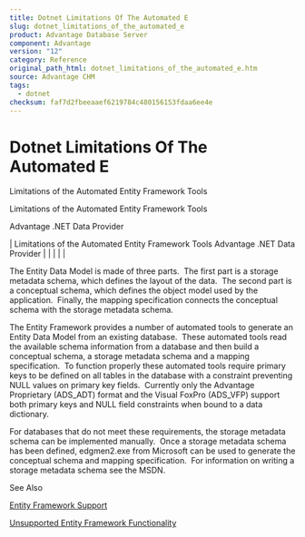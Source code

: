 ```yaml
---
title: Dotnet Limitations Of The Automated E
slug: dotnet_limitations_of_the_automated_e
product: Advantage Database Server
component: Advantage
version: "12"
category: Reference
original_path_html: dotnet_limitations_of_the_automated_e.htm
source: Advantage CHM
tags:
  - dotnet
checksum: faf7d2fbeeaaef6219784c480156153fdaa6ee4e
---
```


# Dotnet Limitations Of The Automated E

Limitations of the Automated Entity Framework Tools

Limitations of the Automated Entity Framework Tools

Advantage .NET Data Provider

| Limitations of the Automated Entity Framework Tools  Advantage .NET Data Provider |  |  |  |  |

The Entity Data Model is made of three parts.  The first part is a storage metadata schema, which defines the layout of the data.  The second part is a conceptual schema, which defines the object model used by the application.  Finally, the mapping specification connects the conceptual schema with the storage metadata schema.

The Entity Framework provides a number of automated tools to generate an Entity Data Model from an existing database.  These automated tools read the available schema information from a database and then build a conceptual schema, a storage metadata schema and a mapping specification.  To function properly these automated tools require primary keys to be defined on all tables in the database with a constraint preventing NULL values on primary key fields.  Currently only the Advantage Proprietary (ADS\_ADT) format and the Visual FoxPro (ADS\_VFP) support both primary keys and NULL field constraints when bound to a data dictionary.

For databases that do not meet these requirements, the storage metadata schema can be implemented manually.  Once a storage metadata schema has been defined, edgmen2.exe from Microsoft can be used to generate the conceptual schema and mapping specification.  For information on writing a storage metadata schema see the MSDN.

See Also

[Entity Framework Support](dotnet_entity_framework_support.md)

[Unsupported Entity Framework Functionality](dotnet_unsupported_entity_framework_f.md)
